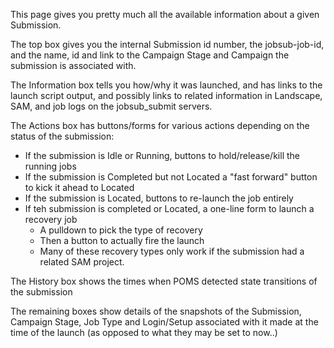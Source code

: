 This page gives you pretty much all the available information about a given Submission.

The top box gives you the internal Submission id number, the jobsub-job-id, and the name, id and link to the Campaign Stage and Campaign the submission is associated with.

The Information box tells you how/why it was launched, and has links to the launch script output, and possibly links to related information in Landscape, SAM, and job logs on the jobsub_submit servers.

The Actions box has buttons/forms for various actions depending on the status of the submission:

* If the submission is Idle or Running, buttons to hold/release/kill the running jobs
* If the submission is Completed but not Located a "fast forward" button to kick it ahead to Located
* If the submission is Located, buttons to re-launch the job entirely
* If teh submission is completed or Located, a one-line form to launch a recovery job
  * A pulldown to pick the type of recovery
  * Then a button to actually fire the launch
  * Many of these recovery types only work if the submission had a related SAM project.

The History box shows the times when POMS detected state transitions of the submission

The remaining boxes show details of the snapshots of the Submission, Campaign Stage, Job Type and Login/Setup associated with it made at the time of the launch (as opposed to what they may be set to now..)